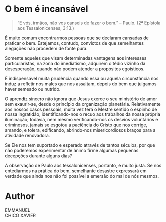 # O bem é incansável

> “E vós, irmãos, não vos canseis de fazer o bem.” 
 – Paulo. (2ª Epístola aos Tessalonicenses, 3:13.)

É muito comum encontrarmos pessoas que se declaram cansadas de praticar o bem. Estejamos, contudo, convictos de que semelhantes alegações não procedem de fonte pura.

Somente aqueles que visam determinadas vantagens aos interesses particularistas, na zona do imediatismo, adquirem o tédio vizinho da desesperação, quando não podem atender a propósitos egoísticos.

É indispensável muita prudência quando essa ou aquela circunstância nos induz a refletir nos males que nos assaltam, depois do bem que julgamos haver semeado ou nutrido.

O aprendiz sincero não ignora que Jesus exerce o seu ministério de amor sem exaurir-se, desde o princípio da organização planetária. Relativamente aos nossos casos pessoais, muita vez terá o Mestre sentido o espinho de nossa ingratidão, identificando-nos o recuo aos trabalhos da nossa própria iluminação; todavia, nem mesmo verificando-nos os desvios voluntários e criminosos, jamais se esgotou a paciência do Cristo que nos corrige, amando, e tolera, edificando, abrindo-nos misericordiosos braços para a atividade renovadora.

Se Ele nos tem suportado e esperado através de tantos séculos, por que não poderemos experimentar de ânimo firme algumas pequenas decepções durante alguns dias?

A observação de Paulo aos tessalonicenses, portanto, é muito justa. Se nos entediarmos na prática do bem, semelhante desastre expressará em verdade que ainda nos não foi possível a emersão do mal de nós mesmos.

# Author
EMMANUEL   
CHICO XAVIER  
